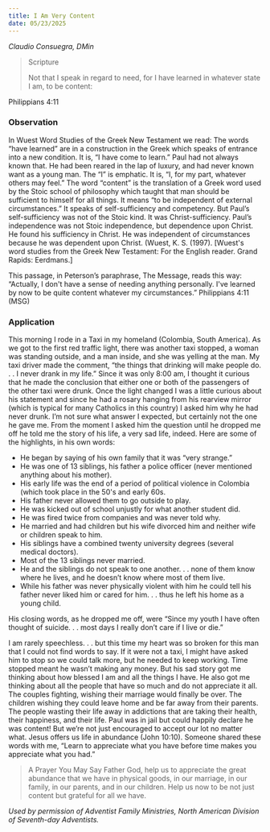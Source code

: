 ```yaml
---
title: I Am Very Content
date: 05/23/2025
---
```


_Claudio Consuegra, DMin_

> <p>Scripture</p>
> Not that I speak in regard to need, for I have learned in whatever state I am, to be content: 

Philippians 4:11

### Observation

In Wuest Word Studies of the Greek New Testament we read: The words “have learned” are in a construction in the Greek which speaks of entrance into a new condition. It is, “I have come to learn.” Paul had not always known that. He had been reared in the lap of luxury, and had never known want as a young man. The “I” is emphatic. It is, “I, for my part, whatever others may feel.” The word “content” is the translation of a Greek word used by the Stoic school of philosophy which taught that man should be sufficient to himself for all things. It means “to be independent of external circumstances.” It speaks of self-sufficiency and competency. But Paul’s self-sufficiency was not of the Stoic kind. It was Christ-sufficiency. Paul’s independence was not Stoic independence, but dependence upon Christ. He found his sufficiency in Christ. He was independent of circumstances because he was dependent upon Christ. (Wuest, K. S. (1997). [Wuest's word studies from the Greek New Testament: For the English reader. Grand Rapids: Eerdmans.]

This passage, in Peterson’s paraphrase, The Message, reads this way: “Actually, I don't have a sense of needing anything personally. I've learned by now to be quite content whatever my circumstances.” Philippians 4:11 (MSG)

### Application

This morning I rode in a Taxi in my homeland (Colombia, South America). As we got to the first red traffic light, there was another taxi stopped, a woman was standing outside, and a man inside, and she was yelling at the man. My taxi driver made the comment, “the things that drinking will make people do. . . I never drank in my life.” Since it was only 8:00 am, I thought it curious that he made the conclusion that either one or both of the passengers of the other taxi were drunk. Once the light changed I was a little curious about his statement and since he had a rosary hanging from his rearview mirror (which is typical for many Catholics in this country) I asked him why he had never drunk. I’m not sure what answer I expected, but certainly not the one he gave me. From the moment I asked him the question until he dropped me off he told me the story of his life, a very sad life, indeed. Here are some of the highlights, in his own words:

- He began by saying of his own family that it was “very strange.”
- He was one of 13 siblings, his father a police officer (never mentioned anything about his mother).
- His early life was the end of a period of political violence in Colombia (which took place in the 50's and early 60s.
- His father never allowed them to go outside to play.
- He was kicked out of school unjustly for what another student did.
- He was fired twice from companies and was never told why.
- He married and had children but his wife divorced him and neither wife or children speak to him.
- His siblings have a combined twenty university degrees (several medical doctors).
- Most of the 13 siblings never married.
- He and the siblings do not speak to one another. . . none of them know where he lives, and he doesn’t know where most of them live.
- While his father was never physically violent with him he could tell his father never liked him or cared for him. . . thus he left his home as a young child.

His closing words, as he dropped me off, were “Since my youth I have often thought of suicide. . . most days I really don’t care if I live or die.”

I am rarely speechless. . . but this time my heart was so broken for this man that I could not find words to say. If it were not a taxi, I might have asked him to stop so we could talk more, but he needed to keep working. Time stopped meant he wasn’t making any money. But his sad story got me thinking about how blessed I am and all the things I have. He also got me thinking about all the people that have so much and do not appreciate it all. The couples fighting, wishing their marriage would finally be over. The children wishing they could leave home and be far away from their parents. The people wasting their life away in addictions that are taking their health, their happiness, and their life. Paul was in jail but could happily declare he was content! But we’re not just encouraged to accept our lot no matter what. Jesus offers us life in abundance (John 10:10). Someone shared these words with me, “Learn to appreciate what you have before time makes you appreciate what you had.” 

> <callout>A Prayer You May Say</callout>
> Father God, help us to appreciate the great abundance that we have in physical goods, in our marriage, in our family, in our parents, and in our children. Help us now to be not just content but grateful for all we have.

_Used by permission of Adventist Family Ministries, North American Division of Seventh-day Adventists._